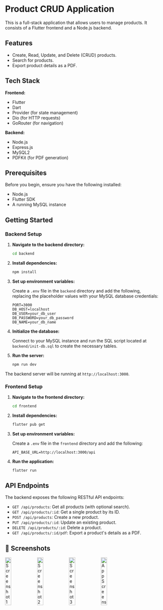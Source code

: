 # Product CRUD Application

This is a full-stack application that allows users to manage products. It consists of a Flutter frontend and a Node.js backend.

## Features

- Create, Read, Update, and Delete (CRUD) products.
- Search for products.
- Export product details as a PDF.

## Tech Stack

**Frontend:**

- Flutter
- Dart
- Provider (for state management)
- Dio (for HTTP requests)
- GoRouter (for navigation)

**Backend:**

- Node.js
- Express.js
- MySQL2
- PDFKit (for PDF generation)

## Prerequisites

Before you begin, ensure you have the following installed:

- Node.js
- Flutter SDK
- A running MySQL instance

## Getting Started

### Backend Setup

1.  **Navigate to the backend directory:**

    ```bash
    cd backend
    ```

2.  **Install dependencies:**

    ```bash
    npm install
    ```

3.  **Set up environment variables:**

    Create a `.env` file in the `backend` directory and add the following, replacing the placeholder values with your MySQL database credentials:

    ```
    PORT=3000
    DB_HOST=localhost
    DB_USER=your_db_user
    DB_PASSWORD=your_db_password
    DB_NAME=your_db_name
    ```

4.  **Initialize the database:**

    Connect to your MySQL instance and run the SQL script located at `backend/init-db.sql` to create the necessary tables.

5.  **Run the server:**

    ```bash
    npm run dev
    ```

The backend server will be running at `http://localhost:3000`.

### Frontend Setup

1.  **Navigate to the frontend directory:**

    ```bash
    cd frontend
    ```

2.  **Install dependencies:**

    ```bash
    flutter pub get
    ```

3.  **Set up environment variables:**

    Create a `.env` file in the `frontend` directory and add the following:

    ```
    API_BASE_URL=http://localhost:3000/api
    ```

4.  **Run the application:**

    ```bash
    flutter run
    ```

## API Endpoints

The backend exposes the following RESTful API endpoints:

- `GET /api/products`: Get all products (with optional search).
- `GET /api/products/:id`: Get a single product by its ID.
- `POST /api/products`: Create a new product.
- `PUT /api/products/:id`: Update an existing product.
- `DELETE /api/products/:id`: Delete a product.
- `GET /api/products/:id/pdf`: Export a product's details as a PDF.

## 📸 Screenshots

<p float="left">
<img src="https://github.com/user-attachments/assets/0daf14a2-268f-46e7-88e3-29e21d1e210d" alt="Screenshot 1" width="20%" />
<img src="https://github.com/user-attachments/assets/fc5732de-c36a-4427-81c0-fa602adf3356" alt="Screenshot 2" width="20%" />
<img src="https://github.com/user-attachments/assets/ab8baf05-abc2-4573-85f9-e4a04f1fad0e" alt="Screenshot 3" width="20%" />
<img src="https://github.com/user-attachments/assets/9f90aa08-14d5-4e61-a436-db3b4d96c0bf" alt="App Screenshot" width="20%">
</p>
